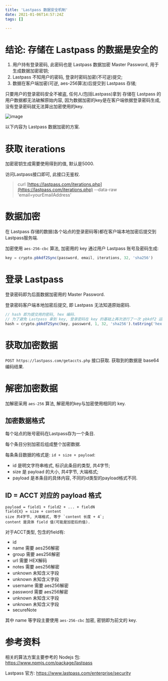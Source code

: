 ```yaml
---
title: 'Lastpass 数据安全机制'
date: 2021-01-06T14:57:24Z
tags: []

---
```


# 结论: 存储在 Lastpass 的数据是安全的

1. 用户持有登录密码, 此密码也是 Lastpass 数据加密 Master Password, 用于生成数据加密密钥;
2. Lastpass 不知用户的密码, 登录时密码加密(不可逆)提交;
3. 数据在客户端加密(可逆, aes-256算法)后提交到 Lastpass 存储;

只要用户的登录密码安全不被盗, 任何人(包括Lastpass)拿到 存储在 Lastpass 的用户数据都无法破解原始内容, 因为数据加密的key是在客户端依据登录密码生成, 没有登录密码就无法算出加密使用的key.

![image](https://user-images.githubusercontent.com/1747852/103782499-8272fd80-5072-11eb-8362-836a1c852bb4.png)


以下内容为 Lastpass 数据加密的方案.

# 获取 iterations

加密密钥生成需要使用得到的值, 默认是5000.

访问Lastpass接口即可, 此接口无鉴权.

> curl [https://lastpass.com/iterations.php](https://lastpass.com/iterations.php) --data-raw 'email=yourEmailAddress'

# 数据加密

在 Lastpass 存储的数据(各个站点的登录密码等)都在客户端本地加密后提交到Lastpass服务端.

加密使用 `aes-256-cbc`  算法, 加密用的 key 通过用户 Lastpass 账号及密码生成:

```jsx
key = crypto.pbkdf2Sync(password, email, iterations, 32, 'sha256')
```

# 登录 Lastpass

登录密码即为后面数据加密用的 Master Password.

登录密码客户端本地加密后提交, 即 Lastpass 无法知道原始密码.

```jsx
// hash 即为提交用的密码, hex 编码.
// 为了避免 Lastpass 拿到 key, 登录密码在 key 的基础上再次进行了一次 pbkdf2 运算.
hash = crypto.pbkdf2Sync(key, password, 1, 32, 'sha256').toString('hex')
```

# 获取加密数据

`POST https://lastpass.com/getaccts.php` 接口获取. 获取到的数据是 base64 编码结果.

# 解密加密数据

加解密采用 `aes-256` 算法, 解密用的key与加密使用相同的 key.

## 加密数据格式

每个站点的账号密码在Lastpass存为一个条目.

每个条目分别加密后组成整个加密数据.

每条条目数据的格式是: `id + size + payload`:

- id 是明文字符串格式, 标识此条目的类型, 共4字节;
- size 是 payload 的大小, 共4字节, 大端格式;
- payload 是本条目的具体内容, 不同的id类型的payload格式不同.

## ID = ACCT 对应的 payload 格式

```
payload = field1 + field2 + ... + fieldN
field{X} = size + content
size 共4字节, 大端格式, 等于 `content 长度 + 4`;
content 是具体 field 值(可能是加密后的值).
```

对于ACCT类型, 包含的field有:

- id
- name 需要 aes256解密
- group 需要 aes256解密
- url 需要 HEX解码
- notes 需要 aes256解密
- unknown 未知含义字段
- unknown 未知含义字段
- username 需要 aes256解密
- password 需要 aes256解密
- unknown 未知含义字段
- unknown 未知含义字段
- secureNote

其中 name 等字段主要使用 `aes-256-cbc` 加密, 密钥即为前文的 key.

# 参考资料

相关的算法方案主要参考的 Nodejs 包: https://www.npmjs.com/package/lastpass

Lastpass 官方: https://www.lastpass.com/enterprise/security